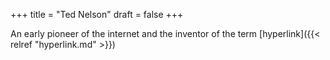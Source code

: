+++
title = "Ted Nelson"
draft = false
+++

An early pioneer of the internet and the inventor of the term [hyperlink]({{< relref "hyperlink.md" >}})
